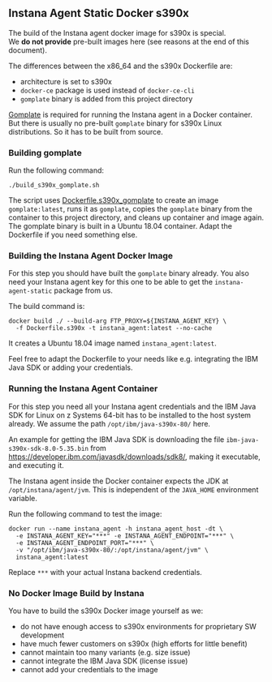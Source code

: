## Instana Agent Static Docker s390x

The build of the Instana agent docker image for s390x is special.<br/>
We **do not provide** pre-built images here (see reasons at the
end of this document).

The differences between the x86\_64 and the s390x Dockerfile are:

* architecture is set to s390x
* `docker-ce` package is used instead of `docker-ce-cli`
* `gomplate` binary is added from this project directory

[Gomplate](https://docs.gomplate.ca/) is required for running the
Instana agent in a Docker container. But there is usually no pre-built
`gomplate` binary for s390x Linux distributions. So it has to be built
from source.

### Building gomplate

Run the following command:
```
./build_s390x_gomplate.sh
```

The script uses [Dockerfile.s390x_gomplate](Dockerfile.s390x_gomplate)
to create an image `gomplate:latest`, runs it as `gomplate`, copies
the `gomplate` binary from the container to this project directory,
and cleans up container and image again. The gomplate binary is built
in a Ubuntu 18.04 container. Adapt the Dockerfile if you need something
else.

### Building the Instana Agent Docker Image

For this step you should have built the `gomplate` binary already.
You also need your Instana agent key for this one to be able to
get the `instana-agent-static` package from us.

The build command is:
```
docker build ./ --build-arg FTP_PROXY=${INSTANA_AGENT_KEY} \
  -f Dockerfile.s390x -t instana_agent:latest --no-cache
```

It creates a Ubuntu 18.04 image named `instana_agent:latest`.

Feel free to adapt the Dockerfile to your needs like e.g.
integrating the IBM Java SDK or adding your credentials.

### Running the Instana Agent Container

For this step you need all your Instana agent credentials and the
IBM Java SDK for Linux on z Systems 64-bit has to be installed to
the host system already. We assume the path `/opt/ibm/java-s390x-80/`
here.

An example for getting the IBM Java SDK is downloading the file
`ibm-java-s390x-sdk-8.0-5.35.bin` from
https://developer.ibm.com/javasdk/downloads/sdk8/, making it
executable, and executing it.

The Instana agent inside the Docker container expects the JDK at 
`/opt/instana/agent/jvm`. This is independent of the `JAVA_HOME`
environment variable.

Run the following command to test the image:
```
docker run --name instana_agent -h instana_agent_host -dt \
  -e INSTANA_AGENT_KEY="***" -e INSTANA_AGENT_ENDPOINT="***" \
  -e INSTANA_AGENT_ENDPOINT_PORT="***" \
  -v "/opt/ibm/java-s390x-80/:/opt/instana/agent/jvm" \
  instana_agent:latest
```

Replace `***` with your actual Instana backend credentials.

### No Docker Image Build by Instana

You have to build the s390x Docker image yourself as we:

* do not have enough access to s390x environments for proprietary SW development
* have much fewer customers on s390x (high efforts for little benefit)
* cannot maintain too many variants (e.g. size issue)
* cannot integrate the IBM Java SDK (license issue)
* cannot add your credentials to the image
